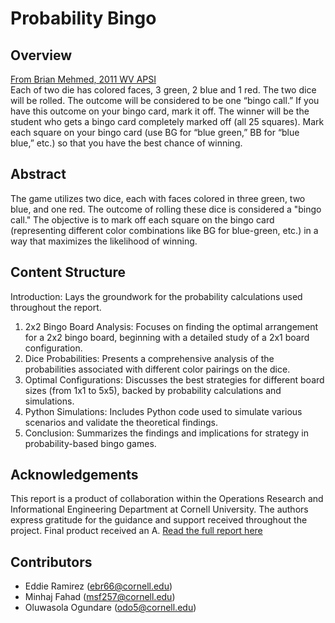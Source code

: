 # Probability Bingo

## Overview
[From Brian Mehmed, 2011 WV APSI](http://noblestatman.com/uploads/6/6/7/3/66731677/probability_bingo.pdf) <br>
Each of two die has colored faces, 3 green, 2 blue and 1 red. The two dice
will be rolled. The outcome will be considered to be one “bingo call.” If you
have this outcome on your bingo card, mark it off. The winner will be the
student who gets a bingo card completely marked off (all 25 squares). Mark
each square on your bingo card (use BG for “blue green,” BB for “blue
blue,” etc.) so that you have the best chance of winning.

## Abstract
The game utilizes two dice, each with faces colored in three green, two blue, and one red. The outcome of rolling these dice is considered a "bingo call." The objective is to mark off each square on the bingo card (representing different color combinations like BG for blue-green, etc.) in a way that maximizes the likelihood of winning.

## Content Structure
Introduction: Lays the groundwork for the probability calculations used throughout the report.
1. 2x2 Bingo Board Analysis: Focuses on finding the optimal arrangement for a 2x2 bingo board, beginning with a detailed study of a 2x1 board configuration.
2. Dice Probabilities: Presents a comprehensive analysis of the probabilities associated with different color pairings on the dice.
3. Optimal Configurations: Discusses the best strategies for different board sizes (from 1x1 to 5x5), backed by probability calculations and simulations.
4. Python Simulations: Includes Python code used to simulate various scenarios and validate the theoretical findings.
5. Conclusion: Summarizes the findings and implications for strategy in probability-based bingo games.

## Acknowledgements
This report is a product of collaboration within the Operations Research and Informational Engineering Department at Cornell University. The authors express gratitude for the guidance and support received throughout the project. Final product received an A. 
[Read the full report here](https://drive.google.com/file/d/13wmMNELudqDmzZL0l-1teYHXZIX7tvFW/view?usp=sharing)

## Contributors
- Eddie Ramirez (ebr66@cornell.edu)
- Minhaj Fahad (msf257@cornell.edu)
- Oluwasola Ogundare (odo5@cornell.edu)
